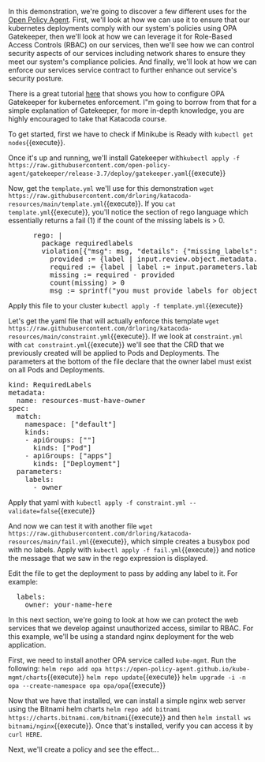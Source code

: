 In this demonstration, we're going to discover a few different uses for the [Open Policy Agent](https://www.openpolicyagent.org/).  First, we'll look at how we can use it to ensure that our kubernetes deployments comply with our system's policies using OPA Gatekeeper, then we'll look at how we can leverage it for Role-Based Access Controls (RBAC) on our services, then we'll see how we can control security aspects of our services including network shares to ensure they meet our system's compliance policies.  And finally, we'll look at how we can enforce our services service contract to further enhance out service's security posture.

There is a great tutorial [here](https://katacoda.com/austinheiman/scenarios/open-policy-agent-gatekeeper-editor) that shows you how to configure OPA Gatekeeper for kubernetes enforcement.  I"m going to borrow from that for a simple explanation of Gatekeeper, for more in-depth knowledge, you are highly encouraged to take that Katacoda course.

To get started, first we have to check if Minikube is Ready with `kubectl get nodes`{{execute}}.

Once it's up and running, we'll install Gatekeeper with`kubectl apply -f https://raw.githubusercontent.com/open-policy-agent/gatekeeper/release-3.7/deploy/gatekeeper.yaml`{{execute}}

Now, get the `template.yml` we'll use for this demonstration `wget https://raw.githubusercontent.com/drloring/katacoda-resources/main/template.yml`{{execute}}.  If you `cat template.yml`{{execute}}, you'll notice the section of rego language which essentially returns a fail (1) if the count of the missing labels is > 0.
<pre>
      rego: |
        package requiredlabels
        violation[{"msg": msg, "details": {"missing_labels": missing}}] {
          provided := {label | input.review.object.metadata.labels[label]}
          required := {label | label := input.parameters.labels[_]}
          missing := required - provided
          count(missing) > 0
          msg := sprintf("you must provide labels for object %v : %v", [input.review.object.kind ,missing])
</pre>

Apply this file to your cluster `kubectl apply -f template.yml`{{execute}}

Let's get the yaml file that will actually enforce this template `wget https://raw.githubusercontent.com/drloring/katacoda-resources/main/constraint.yml`{{execute}}.  If we look at `constraint.yml` with `cat constraint.yml`{{execute}} we'll see that the CRD that we previously created will be applied to Pods and Deployments.  The parameters at the bottom of the file declare that the owner label must exist on all Pods and Deployments.

<pre>
kind: RequiredLabels
metadata:
  name: resources-must-have-owner
spec:
  match:
    namespace: ["default"]
    kinds:
    - apiGroups: [""]
      kinds: ["Pod"]
    - apiGroups: ["apps"]
      kinds: ["Deployment"]
  parameters:
    labels:
      - owner
</pre>   

Apply that yaml with `kubectl apply -f constraint.yml --validate=false`{{execute}}

And now we can test it with another file `wget https://raw.githubusercontent.com/drloring/katacoda-resources/main/fail.yml`{{execute}}, which simple creates a busybox pod with no labels.  Apply with `kubectl apply -f fail.yml`{{execute}} and notice the message that we saw in the rego expression is displayed.

Edit the file to get the deployment to pass by adding any label to it.  For example:
<pre>
  labels:
    owner: your-name-here
</pre>

In this next section, we're going to look at how we can protect the web services that we develop against unauthorized access, similar to RBAC.  For this example, we'll be using a standard nginx deployment for the web application.

First, we need to install another OPA service called `kube-mgmt`.  Run the following:
`helm repo add opa https://open-policy-agent.github.io/kube-mgmt/charts`{{execute}}
`helm repo update`{{execute}}
`helm upgrade -i -n opa --create-namespace opa opa/opa`{{execute}}

Now that we have that installed, we can install a simple nginx web server using the Bitnami helm charts `helm repo add bitnami https://charts.bitnami.com/bitnami`{{execute}} and then `helm install ws bitnami/nginx`{{execute}}.  Once that's installed, verify you can access it by `curl HERE`.

Next, we'll create a policy and see the effect...
 
